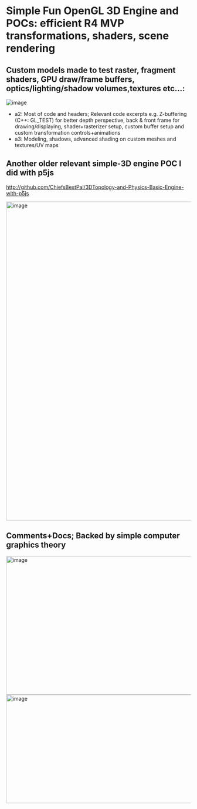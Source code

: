 # Simple Fun OpenGL 3D Engine and POCs: efficient R4 MVP transformations, shaders, scene rendering
## Custom models made to test raster, fragment shaders, GPU draw/frame buffers, optics/lighting/shadow volumes,textures etc...:
![image](https://github.com/user-attachments/assets/0192878d-8236-459b-9e14-585b7d49c0cc)

- a2: Most of code and headers; Relevant code excerpts e.g. Z-buffering (C++: GL_TEST) for better depth perspective, back & front frame for drawing/displaying, shader+rasterizer setup, custom buffer setup and custom transformation controls+animations 
- a3: Modeling, shadows, advanced shading on custom meshes and textures/UV maps

## Another older relevant simple-3D engine POC I did with p5js
http://github.com/ChiefsBestPal/3DTopology-and-Physics-Basic-Engine-with-p5js

<img width="677" height="867" alt="image" src="https://github.com/user-attachments/assets/5f6fe7b7-d9d4-47df-82d3-edf7718c66dc" />

## Comments+Docs; Backed by simple computer graphics theory
<img width="826" height="377" alt="image" src="https://github.com/user-attachments/assets/a207a6fc-3e0a-4c89-ad93-f080802eba22" />

<img width="1218" height="295" alt="image" src="https://github.com/user-attachments/assets/229bd7e2-cb39-470e-a283-5cba2b5f6654" />
